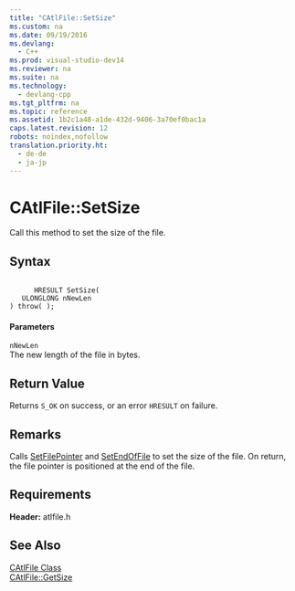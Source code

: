 ```yaml
---
title: "CAtlFile::SetSize"
ms.custom: na
ms.date: 09/19/2016
ms.devlang: 
  - C++
ms.prod: visual-studio-dev14
ms.reviewer: na
ms.suite: na
ms.technology: 
  - devlang-cpp
ms.tgt_pltfrm: na
ms.topic: reference
ms.assetid: 1b2c1a48-a1de-432d-9406-3a70ef0bac1a
caps.latest.revision: 12
robots: noindex,nofollow
translation.priority.ht: 
  - de-de
  - ja-jp
---
```

# CAtlFile::SetSize
Call this method to set the size of the file.  
  
## Syntax  
  
```  
  
      HRESULT SetSize(  
   ULONGLONG nNewLen   
) throw( );  
```  
  
#### Parameters  
 `nNewLen`  
 The new length of the file in bytes.  
  
## Return Value  
 Returns `S_OK` on success, or an error `HRESULT` on failure.  
  
## Remarks  
 Calls [SetFilePointer](http://msdn.microsoft.com/library/windows/desktop/aa365541) and [SetEndOfFile](http://msdn.microsoft.com/library/windows/desktop/aa365531) to set the size of the file. On return, the file pointer is positioned at the end of the file.  
  
## Requirements  
 **Header:** atlfile.h  
  
## See Also  
 [CAtlFile Class](../vs140/CAtlFile-Class.md)   
 [CAtlFile::GetSize](../vs140/CAtlFile--GetSize.md)